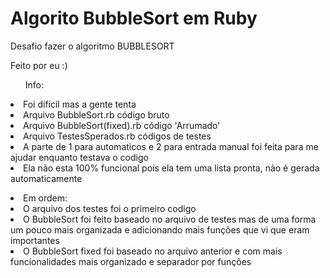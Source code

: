 # Algorito BubbleSort em Ruby

<p>Desafio fazer o algoritmo BUBBLESORT</p>

<p>Feito por eu :)</p>

<ul>Info: </ul>
<li>Foi difícil mas a gente tenta</li>
<li>Arquivo BubbleSort.rb código bruto</li>
<li>Arquivo BubbleSort(fixed).rb código 'Arrumado'</li>
<li>Arquivo TestesSperados.rb códigos de testes</li>
<li>A parte de 1 para automaticos e 2 para entrada manual foi feita para me ajudar enquanto testava o codigo</li>
<li>Ela não esta 100% funcional pois ela tem uma lista pronta, não é gerada automaticamente</li>
<p></p>
<li>Em ordem:</li>
<li>O arquivo dos testes foi o primeiro codigo</li>
<li>O BubbleSort foi feito baseado no arquivo de testes mas de uma forma um pouco mais organizada e adicionando mais funções que vi que eram importantes</li>
<li>O BubbleSort fixed foi baseado no arquivo anterior e com mais funcionalidades mais organizado e separador por funções</li>
